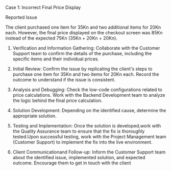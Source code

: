 Case 1: Incorrect Final Price Display

Reported Issue

The client purchased one item for 35Kn and two additional items for 20Kn each. However, the final price displayed on the checkout screen was 85Kn instead of the expected 75Kn (35Kn + 20Kn + 20Kn).

1. Verification and Information Gathering:
Collaborate with the Customer Support team to confirm the details of the purchase, including the specific items and their individual prices.

2. Initial Review: 
Confirm the issue by replicating the client's steps to purchase one item for 35Kn and two items for 20Kn each. Record the outcome to understand if the issue is consistent.

3. Analysis and Debugging:
Check the low-code configurations related to price calculations. Work with the Backend Development team to analyze the logic behind the final price calculation.

4. Solution Development:
Depending on the identified cause, determine the appropriate solution.

5. Testing and Implementation:
Once the solution is developed,work with the Quality Assurance team to ensure that the fix is thoroughly tested.Upon successful testing, work with the Project Management team (Customer Support) to implement the fix into the live environment.

6. Client Communicationand Follow-up:
Inform the Customer Support team about the identified issue, implemented solution, and expected outcome. Encourage them to get in touch with the client
